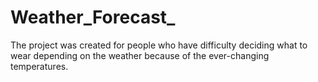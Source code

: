 # Weather_Forecast_

The project was created for people who have difficulty deciding what to wear depending on the weather because of the ever-changing temperatures.
